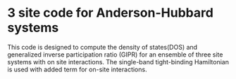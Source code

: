 # 3 site code for Anderson-Hubbard systems
<html>
<body>
This code is designed to compute the density of states(DOS) and generalized inverse participation ratio (GIPR) for an ensemble of three site systems with on site interactions. The single-band tight-binding Hamiltonian is used with added term for on-site interactions.
</body>
</html>
